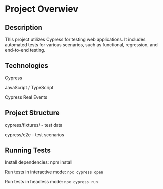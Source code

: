 # **Project Overwiev**

## **Description**

This project utilizes Cypress for testing web applications. It includes automated tests for various scenarios, such as functional, regression, and end-to-end testing.

## **Technologies**

Cypress

JavaScript / TypeScript

Cypress Real Events

## **Project Structure**

cypress/fixtures/ - test data

cypress/e2e - test scenarios

## **Running Tests**

Install dependencies: npm install

Run tests in interactive mode: `npx cypress open`

Run tests in headless mode: `npx cypress run`
